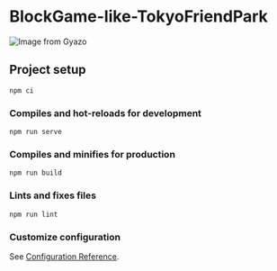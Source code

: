 # BlockGame-like-TokyoFriendPark
![Image from Gyazo](https://i.gyazo.com/a33af862ab6256decc3229632a9eefff.gif)

## Project setup
```bash{iscopy=true}
npm ci
```

### Compiles and hot-reloads for development
```
npm run serve
```

### Compiles and minifies for production
```
npm run build
```

### Lints and fixes files
```
npm run lint
```

### Customize configuration
See [Configuration Reference](https://cli.vuejs.org/config/).
